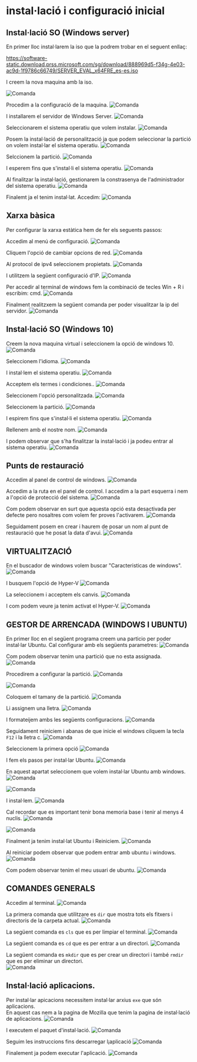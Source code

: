 # instal·lació i configuració inicial

## Instal·lació SO (Windows server)

En primer lloc instal·larem la iso que la podrem trobar en el seguent enllaç:

https://software-static.download.prss.microsoft.com/sg/download/888969d5-f34g-4e03-ac9d-1f9786c66749/SERVER_EVAL_x64FRE_es-es.iso

I creem la nova maquina amb la iso.

![Comanda](./Projecte2/Sprint1/111.png) 

Procedim a la configuració de la maquina.
![Comanda](./Projecte2/Sprint1/112.png) 

I installarem el servidor de Windows Server.
![Comanda](./Projecte2/Sprint1/113.png) 

Seleccionarem el sistema operatiu que volem instalar.
![Comanda](./Projecte2/Sprint1/114.png) 

Posem la instal·lació de personalització ja que podem seleccionar la partició on volem instal·lar el sistema operatiu.
![Comanda](./Projecte2/Sprint1/115.png) 

Selccionem la partició.
![Comanda](./Projecte2/Sprint1/116.png)

I esperem fins que s'instal·li el sistema operatiu.
![Comanda](./Projecte2/Sprint1/117.png) 

Al finalitzar la instal·lació, gestionarem la constrasenya de l'administrador del sistema operatiu.
![Comanda](./Projecte2/Sprint1/118.png) 

Finalemt ja el tenim instal·lat. 
Accedim:
![Comanda](./Projecte2/Sprint1/119.png) 

## Xarxa bàsica

Per configurar la xarxa estàtica hem de fer els seguents passos:

Accedim al menú de configuració.
![Comanda](./Projecte2/Sprint1/1110.png) 

Cliquem l'opció de cambiar opcions de red.
![Comanda](./Projecte2/Sprint1/1111.png) 

Al protocol de ipv4 seleccionem propietats.
![Comanda](./Projecte2/Sprint1/1112.png) 

I utilitzem la següent configuració d'IP.
![Comanda](./Projecte2/Sprint1/1113.png) 

Per accedir al terminal de windows fem la combinació de tecles Win + R i escribim: cmd.
![Comanda](./Projecte2/Sprint1/1114.png) 

Finalment realitzxem la següent comanda per poder visualitzar la ip del servidor. 
![Comanda](./Projecte2/Sprint1/1115.png) 


## Instal·lació SO (Windows 10)

Creem la nova maquina virtual i seleccionem la opció de windows 10.
![Comanda](./Projecte2/Sprint1/1.png) 

Seleccionem l'idioma.
![Comanda](./Projecte2/Sprint1/2.png) 

I instal·lem el sistema operatiu.
![Comanda](./Projecte2/Sprint1/3.png) 

Acceptem els termes i condiciones..
![Comanda](./Projecte2/Sprint1/4.png) 

Seleccionem l'opció personalitzada.
![Comanda](./Projecte2/Sprint1/5.png)

Seleccionem la partició.
![Comanda](./Projecte2/Sprint1/6.png) 

I espirem fins que s'instal·li el sistema operatiu.
![Comanda](./Projecte2/Sprint1/7.png)  

Rellenem amb el nostre nom.
![Comanda](./Projecte2/Sprint1/8.png)  

I podem observar que s'ha finalitzar la instal·lació i ja podeu entrar al sistema operatiu.
![Comanda](./Projecte2/Sprint1/9.png)  

## Punts de restauració

Accedim al panel de control de windows.
![Comanda](./Projecte2/Sprint1/10.png) 

Accedim a la ruta en el panel de control. I accedim a la part esquerra i nem a l'opció de protecció  del sistema.
![Comanda](./Projecte2/Sprint1/11.png)  

Com podem observar en surt que aquesta opció esta desactivada per defecte pero nosaltres com volem fer proves l'activarem.
![Comanda](./Projecte2/Sprint1/12.png)  

Seguidament posem en crear i haurem de posar un nom al punt de restauració que he posat la data d'avui.
![Comanda](./Projecte2/Sprint1/13.png)  

## VIRTUALITZACIÓ
En el buscador de windows volem buscar "Caracteristicas de windows".  
![Comanda](./Projecte2/Sprint1/14.png)

I busquem l'opció de Hyper-V
![Comanda](./Projecte2/Sprint1/15.png) 

La seleccionem i acceptem els canvis.
![Comanda](./Projecte2/Sprint1/16.png)  

I com podem veure ja tenim activat el Hyper-V.
![Comanda](./Projecte2/Sprint1/17.png)  

## GESTOR DE ARRENCADA (WINDOWS I UBUNTU)

En primer lloc en el següent programa creem una particio per poder instal·lar Ubuntu.
Cal configurar amb els següents parametres:
![Comanda](./Projecte2/Sprint1/27.png) 

Com podem observar tenim una partició que no esta assignada.
![Comanda](./Projecte2/Sprint1/28.png) 

Procedirem a configurar la partició.
![Comanda](./Projecte2/Sprint1/29.png) 


![Comanda](./Projecte2/Sprint1/30.png) 

Coloquem el tamany de la partició.
![Comanda](./Projecte2/Sprint1/31.png) 

Li assignem una lletra.
![Comanda](./Projecte2/Sprint1/32.png) 

I formateijem ambs les següents configuracions.
![Comanda](./Projecte2/Sprint1/33.png) 

Seguidament reiniciem i abanas de que inicie el windows cilquem la tecla `F12` i la lletra c.
![Comanda](./Projecte2/Sprint1/34.png) 

Seleccionem la primera opció
![Comanda](./Projecte2/Sprint1/35.png) 

I fem els pasos per instal·lar Ubuntu.
![Comanda](./Projecte2/Sprint1/36.png) 

En aquest apartat seleccionem que volem instal·lar Ubuntu amb windows.
![Comanda](./Projecte2/Sprint1/37.png) 

![Comanda](./Projecte2/Sprint1/38.png) 

I instal·lem.
![Comanda](./Projecte2/Sprint1/39.png) 

Cal recordar que es important tenir bona memoria base i tenir al menys 4 nuclis.
![Comanda](./Projecte2/Sprint1/40.png) 

![Comanda](./Projecte2/Sprint1/41.png) 

Finalment ja tenim instal·lat Ubuntu i Reiniciem.
![Comanda](./Projecte2/Sprint1/42.png) 

Al reiniciar podem observar que podem entrar amb ubuntu i windows.
![Comanda](./Projecte2/Sprint1/43.png) 

Com podem observar tenim el meu usuari de ubuntu.
![Comanda](./Projecte2/Sprint1/44.png) 



## COMANDES GENERALS
Accedim al terminal.
![Comanda](./Projecte2/Sprint1/18.png)  

La primera comanda que utilitzare es `dir` que mostra tots els fitxers i directoris de la carpeta actual.
![Comanda](./Projecte2/Sprint1/19.png)  

La següent comanda es `cls` que es per limpiar el terminal.
![Comanda](./Projecte2/Sprint1/20.png)  

La següent comanda es `cd` que es per entrar a un directori.
![Comanda](./Projecte2/Sprint1/21.png)  

La següent comanda es `mkdir` que es per crear un directori i també `rmdir` que es per eliminar un directori.  
![Comanda](./Projecte2/Sprint1/22.png)  


## Instal·lació aplicacions.

Per instal·lar apicacions necessitem instal·lar arxius `exe` que són aplicacions.  
En aquest cas nem a la pagina de Mozilla que tenim la pagina de instal·lació de aplicacions.
![Comanda](./Projecte2/Sprint1/23.png)  

I executem el paquet d'instal·lació.
![Comanda](./Projecte2/Sprint1/24.png)  

Seguim les instruccions fins descarregar l¡aplicació
![Comanda](./Projecte2/Sprint1/25.png) 

Finalement ja podem executar l'aplicació.
![Comanda](./Projecte2/Sprint1/26.png)  

